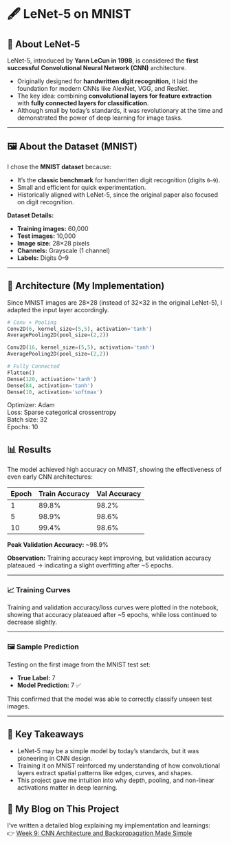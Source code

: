 # 🖋 LeNet-5 on MNIST  

## 📌 About LeNet-5  
LeNet-5, introduced by **Yann LeCun in 1998**, is considered the **first successful Convolutional Neural Network (CNN)** architecture.  
- Originally designed for **handwritten digit recognition**, it laid the foundation for modern CNNs like AlexNet, VGG, and ResNet.  
- The key idea: combining **convolutional layers for feature extraction** with **fully connected layers for classification**.  
- Although small by today’s standards, it was revolutionary at the time and demonstrated the power of deep learning for image tasks.  

---

## 🖼 About the Dataset (MNIST)  
I chose the **MNIST dataset** because:  
- It’s the **classic benchmark** for handwritten digit recognition (digits `0–9`).  
- Small and efficient for quick experimentation.  
- Historically aligned with LeNet-5, since the original paper also focused on digit recognition.  

**Dataset Details:**  
- **Training images:** 60,000  
- **Test images:** 10,000  
- **Image size:** 28×28 pixels  
- **Channels:** Grayscale (1 channel)  
- **Labels:** Digits 0–9  

---

## 🔧 Architecture (My Implementation)  

Since MNIST images are 28×28 (instead of 32×32 in the original LeNet-5), I adapted the input layer accordingly.  

```python
# Conv + Pooling
Conv2D(6, kernel_size=(5,5), activation='tanh')  
AveragePooling2D(pool_size=(2,2))  

Conv2D(16, kernel_size=(5,5), activation='tanh')  
AveragePooling2D(pool_size=(2,2))  

# Fully Connected
Flatten()  
Dense(120, activation='tanh')  
Dense(84, activation='tanh')  
Dense(10, activation='softmax')
```
Optimizer: Adam  
Loss: Sparse categorical crossentropy  
Batch size: 32  
Epochs: 10  

## 📊 Results  

The model achieved high accuracy on MNIST, showing the effectiveness of even early CNN architectures:  

| Epoch | Train Accuracy | Val Accuracy |
|-------|----------------|--------------|
| 1     | 89.8%          | 98.2%        |
| 5     | 98.9%          | 98.6%        |
| 10    | 99.4%          | 98.6%        |

**Peak Validation Accuracy:** ~98.9%  

**Observation:** Training accuracy kept improving, but validation accuracy plateaued → indicating a slight overfitting after ~5 epochs. 

---

### 📈 Training Curves  

Training and validation accuracy/loss curves were plotted in the notebook, showing that accuracy plateaued after ~5 epochs, while loss continued to decrease slightly.  

---

### 🖼️ Sample Prediction  

Testing on the first image from the MNIST test set:  

- **True Label:** 7  
- **Model Prediction:** 7 ✅  

This confirmed that the model was able to correctly classify unseen test images. 

---

## 🎯 Key Takeaways  

- LeNet-5 may be a simple model by today’s standards, but it was pioneering in CNN design.  
- Training it on MNIST reinforced my understanding of how convolutional layers extract spatial patterns like edges, curves, and shapes.  
- This project gave me intuition into why depth, pooling, and non-linear activations matter in deep learning.  
  

## 📝 My Blog on This Project  

I’ve written a detailed blog explaining my implementation and learnings:  
👉 [Week 9: CNN Architecture and Backpropagation Made Simple](https://medium.com/@divyanshu1331/week-9-cnn-architecture-and-backpropagation-made-simple-e7e11a667c7d)  
